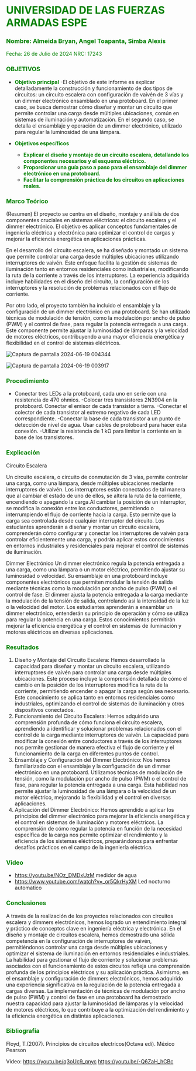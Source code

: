 # <span style="color:green">UNIVERSIDAD DE LAS FUERZAS ARMADAS ESPE</span>

### <span style="color:green">Nombre: Almeida Bryan, Angel Toapanta, Simba Alexis</span>
<span style="color:green">Fecha: 26 de Julio de 2024</span>
<span style="color:green">NRC: 17243</span>

<justify>

### <span style="color:green">OBJETIVOS</span>

- **<span style="color:green">Objetivo principal</span>**
  -El objetivo de este informe es explicar detalladamente la construcción y funcionamiento de dos tipos de circuitos: un circuito escalera con configuración de vaivén de 3 vías y un dimmer electrónico ensamblado en una protoboard. En el primer caso, se busca demostrar cómo diseñar y montar un circuito que permite controlar una carga desde múltiples ubicaciones, común en sistemas de iluminación y automatización. En el segundo caso, se detalla el ensamblaje y operación de un dimmer electrónico, utilizado para regular la luminosidad de una lámpara.


- **<span style="color:green">Objetivos específicos</span>**
  - **<span style="color:green">Explicar el diseño y montaje de un circuito escalera, detallando los componentes necesarios y el esquema eléctrico.</span>**
  - **<span style="color:green">Proporcionar una guía paso a paso para el ensamblaje del dimmer electrónico en una protoboard.</span>**
  - **<span style="color:green">Facilitar la comprensión práctica de los circuitos en aplicaciones reales.</span>**

### <span style="color:green">Marco Teórico</span>
(Resumen)
El proyecto se centra en el diseño, montaje y análisis de dos componentes cruciales en sistemas eléctricos: el circuito escalera y el dimmer electrónico. El objetivo es aplicar conceptos fundamentales de ingeniería eléctrica y electrónica para optimizar el control de cargas y mejorar la eficiencia energética en aplicaciones prácticas.

En el desarrollo del circuito escalera, se ha diseñado y montado un sistema que permite controlar una carga desde múltiples ubicaciones utilizando interruptores de vaivén. Este enfoque facilita la gestión de sistemas de iluminación tanto en entornos residenciales como industriales, modificando la ruta de la corriente a través de los interruptores. La experiencia adquirida incluye habilidades en el diseño del circuito, la configuración de los interruptores y la resolución de problemas relacionados con el flujo de corriente.

Por otro lado, el proyecto también ha incluido el ensamblaje y la configuración de un dimmer electrónico en una protoboard. Se han utilizado técnicas de modulación de tensión, como la modulación por ancho de pulso (PWM) y el control de fase, para regular la potencia entregada a una carga. Este componente permite ajustar la luminosidad de lámparas y la velocidad de motores eléctricos, contribuyendo a una mayor eficiencia energética y flexibilidad en el control de sistemas eléctricos.

![Captura de pantalla 2024-06-19 004344](https://github.com/bryal14/Fund.Circuitos-Electricos/assets/150269328/225f66d1-5ff4-42b9-a0b2-05666ec7ec07)

![Captura de pantalla 2024-06-19 003917](https://github.com/bryal14/Fund.Circuitos-Electricos/assets/150269328/fbe41800-2ba5-4381-a974-e1e7313deb3b)


### <span style="color:green">Procedimiento</span>
- Conectar tres LEDs a la protoboard, cada uno en serie con una resistencia de 470 ohmios.
-Colocar tres transistores 2N3904 en la protoboard. Conectar el emisor de cada transistor a tierra.
-Conectar el colector de cada transistor al extremo negativo de cada LED correspondiente.
-Conectar la base de cada transistor a un punto de detección de nivel de agua. Usar cables de protoboard para hacer esta conexión.
-Utilizar la resistencia de 1 kΩ para limitar la corriente en la base de los transistores.
### <span style="color:green">Explicación</span>
Circuito Escalera

Un circuito escalera, o circuito de conmutación de 3 vías, permite controlar una carga, como una lámpara, desde múltiples ubicaciones mediante interruptores de vaivén. Los interruptores están conectados de tal manera que al cambiar el estado de uno de ellos, se altera la ruta de la corriente, encendiendo o apagando la carga.Al cambiar la posición de un interruptor, se modifica la conexión entre los conductores, permitiendo o interrumpiendo el flujo de corriente hacia la carga. Esto permite que la carga sea controlada desde cualquier interruptor del circuito.
Los estudiantes aprenderán a diseñar y montar un circuito escalera, comprenderán cómo configurar y conectar los interruptores de vaivén para controlar eficientemente una carga, y podrán aplicar estos conocimientos en entornos industriales y residenciales para mejorar el control de sistemas de iluminación.

Dimmer Electrónico
Un dimmer electrónico regula la potencia entregada a una carga, como una lámpara o un motor eléctrico, permitiendo ajustar su luminosidad o velocidad. Su ensamblaje en una protoboard incluye componentes electrónicos que permiten modular la tensión de salida mediante técnicas como la modulación por ancho de pulso (PWM) o el control de fase.
El dimmer ajusta la potencia entregada a la carga mediante la modulación de la tensión de salida, controlando así la intensidad de la luz o la velocidad del motor.
Los estudiantes aprenderán a ensamblar un dimmer electrónico, entenderán su principio de operación y cómo se utiliza para regular la potencia en una carga. Estos conocimientos permitirán mejorar la eficiencia energética y el control en sistemas de iluminación y motores eléctricos en diversas aplicaciones.


### <span style="color:green">Resultados</span>
1. Diseño y Montaje del Circuito Escalera: Hemos desarrollado la capacidad para diseñar y montar un circuito escalera, utilizando interruptores de vaivén para controlar una carga desde múltiples ubicaciones. Este proceso incluye la comprensión detallada de cómo el cambio en la posición de los interruptores modifica la ruta de la corriente, permitiendo encender o apagar la carga según sea necesario. Este conocimiento se aplica tanto en entornos residenciales como industriales, optimizando el control de sistemas de iluminación y otros dispositivos conectados.
2. Funcionamiento del Circuito Escalera: Hemos adquirido una comprensión profunda de cómo funciona el circuito escalera, aprendiendo a identificar y solucionar problemas relacionados con el control de la carga mediante interruptores de vaivén. La capacidad para modificar la conexión entre conductores a través de los interruptores nos permite gestionar de manera efectiva el flujo de corriente y el funcionamiento de la carga en diferentes puntos de control.
3. Ensamblaje y Configuración del Dimmer Electrónico: Nos hemos familiarizado con el ensamblaje y la configuración de un dimmer electrónico en una protoboard. Utilizamos técnicas de modulación de tensión, como la modulación por ancho de pulso (PWM) o el control de fase, para regular la potencia entregada a una carga. Esta habilidad nos permite ajustar la luminosidad de una lámpara o la velocidad de un motor eléctrico, mejorando la flexibilidad y el control en diversas aplicaciones.
4. Aplicación del Dimmer Electrónico: Hemos aprendido a aplicar los principios del dimmer electrónico para mejorar la eficiencia energética y el control en sistemas de iluminación y motores eléctricos. La comprensión de cómo regular la potencia en función de la necesidad específica de la carga nos permite optimizar el rendimiento y la eficiencia de los sistemas eléctricos, preparándonos para enfrentar desafíos prácticos en el campo de la ingeniería eléctrica.

### <span style="color:green">Video</span>
* https://youtu.be/NOz_DMDxUzM       medidor de agua
* https://www.youtube.com/watch?v=_or5QkrHyXM   Led nocturno automatico

  
### <span style="color:green">Conclusiones</span>
A través de la realización de los proyectos relacionados con circuitos escalera y dimmers electrónicos, hemos logrado un entendimiento integral y práctico de conceptos clave en ingeniería eléctrica y electrónica. En el diseño y montaje de circuitos escalera, hemos demostrado una sólida competencia en la configuración de interruptores de vaivén, permitiéndonos controlar una carga desde múltiples ubicaciones y optimizar el sistema de iluminación en entornos residenciales e industriales. La habilidad para gestionar el flujo de corriente y solucionar problemas asociados con el funcionamiento de estos circuitos refleja una comprensión profunda de los principios eléctricos y su aplicación práctica.
Asimismo, en el ensamblaje y configuración de dimmers electrónicos, hemos adquirido una experiencia significativa en la regulación de la potencia entregada a cargas diversas. La implementación de técnicas de modulación por ancho de pulso (PWM) y control de fase en una protoboard ha demostrado nuestra capacidad para ajustar la luminosidad de lámparas y la velocidad de motores eléctricos, lo que contribuye a la optimización del rendimiento y la eficiencia energética en distintas aplicaciones.


### <span style="color:green">Bibliografía</span>

</justify>

Floyd, T.(2007). Principios de circuitos electricos(Octava edi). México Pearson

Video: 
https://youtu.be/q3oUc9_qnyc
https://youtu.be/-Q6ZaH_hCBc 



</justify>
